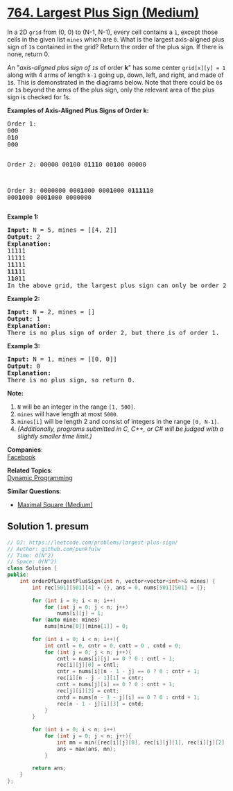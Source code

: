 # [764. Largest Plus Sign (Medium)](https://leetcode.com/problems/largest-plus-sign/)

<p>
In a 2D <code>grid</code> from (0, 0) to (N-1, N-1), every cell contains a <code>1</code>, except those cells in the given list <code>mines</code> which are <code>0</code>.  What is the largest axis-aligned plus sign of <code>1</code>s contained in the grid?  Return the order of the plus sign.  If there is none, return 0.
</p><p>
An "<i>axis-aligned plus sign of <code>1</code>s</i> of order <b>k</b>" has some center <code>grid[x][y] = 1</code> along with 4 arms of length <code>k-1</code> going up, down, left, and right, and made of <code>1</code>s.  This is demonstrated in the diagrams below.  Note that there could be <code>0</code>s or <code>1</code>s beyond the arms of the plus sign, only the relevant area of the plus sign is checked for 1s.
</p><p>

</p><p><b>Examples of Axis-Aligned Plus Signs of Order k:</b><br></p><pre>Order 1:
000
0<b>1</b>0
000

Order 2:
00000
00<b>1</b>00
0<b>111</b>0
00<b>1</b>00
00000

Order 3:
0000000
000<b>1</b>000
000<b>1</b>000
0<b>11111</b>0
000<b>1</b>000
000<b>1</b>000
0000000
</pre><p></p>

<p><b>Example 1:</b><br></p><pre><b>Input:</b> N = 5, mines = [[4, 2]]
<b>Output:</b> 2
<b>Explanation:</b>
11111
11111
1<b>1</b>111
<b>111</b>11
1<b>1</b>011
In the above grid, the largest plus sign can only be order 2.  One of them is marked in bold.
</pre><p></p>

<p><b>Example 2:</b><br></p><pre><b>Input:</b> N = 2, mines = []
<b>Output:</b> 1
<b>Explanation:</b>
There is no plus sign of order 2, but there is of order 1.
</pre><p></p>

<p><b>Example 3:</b><br></p><pre><b>Input:</b> N = 1, mines = [[0, 0]]
<b>Output:</b> 0
<b>Explanation:</b>
There is no plus sign, so return 0.
</pre><p></p>

<p><b>Note:</b><br></p><ol>
<li><code>N</code> will be an integer in the range <code>[1, 500]</code>.</li>
<li><code>mines</code> will have length at most <code>5000</code>.</li>
<li><code>mines[i]</code> will be length 2 and consist of integers in the range <code>[0, N-1]</code>.</li>
<li><i>(Additionally, programs submitted in C, C++, or C# will be judged with a slightly smaller time limit.)</i></li>
</ol><p></p>

**Companies**:  
[Facebook](https://leetcode.com/company/facebook)

**Related Topics**:  
[Dynamic Programming](https://leetcode.com/tag/dynamic-programming/)

**Similar Questions**:
* [Maximal Square (Medium)](https://leetcode.com/problems/maximal-square/)

## Solution 1. presum

```cpp
// OJ: https://leetcode.com/problems/largest-plus-sign/
// Author: github.com/punkfulw
// Time: O(N^2)
// Space: O(N^2)
class Solution {
public:
    int orderOfLargestPlusSign(int n, vector<vector<int>>& mines) {
        int rec[501][501][4] = {}, ans = 0, nums[501][501] = {};
        
        for (int i = 0; i < n; i++)
            for (int j = 0; j < n; j++)
                nums[i][j] = 1;
        for (auto mine: mines)
            nums[mine[0]][mine[1]] = 0;
        
        for (int i = 0; i < n; i++){
            int cntl = 0, cntr = 0, cntt = 0 , cntd = 0;
            for (int j = 0; j < n; j++){
                cntl = nums[i][j] == 0 ? 0 : cntl + 1;
                rec[i][j][0] = cntl;
                cntr = nums[i][n - 1 - j] == 0 ? 0 : cntr + 1;
                rec[i][n - j - 1][1] = cntr;
                cntt = nums[j][i] == 0 ? 0 : cntt + 1;
                rec[j][i][2] = cntt;
                cntd = nums[n - 1 - j][i] == 0 ? 0 : cntd + 1;
                rec[n - 1 - j][i][3] = cntd;
            }
        }
        
        for (int i = 0; i < n; i++)
            for (int j = 0; j < n; j++){
                int mn = min({rec[i][j][0], rec[i][j][1], rec[i][j][2], rec[i][j][3],});
                ans = max(ans, mn);
            }
        
        return ans;
    }
};
```
